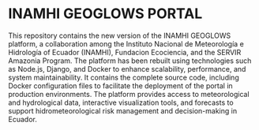 # INAMHI GEOGLOWS PORTAL
This repository contains the new version of the INAMHI GEOGLOWS platform, a collaboration among the Instituto Nacional de Meteorología e Hidrología of Ecuador (INAMHI), Fundacion Ecociencia, and the SERVIR Amazonia Program. The platform has been rebuilt using technologies such as Node.js, Django, and Docker to enhance scalability, performance, and system maintainability. It contains the complete source code, including Docker configuration files to facilitate the deployment of the portal in production environments. The platform provides access to meteorological and hydrological data, interactive visualization tools, and forecasts to support hidrometeorological risk management and decision-making in Ecuador.
